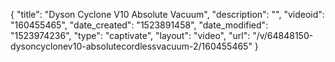 {
    "title": "Dyson Cyclone V10 Absolute Vacuum",
    "description": "",
    "videoid": "160455465",
    "date_created": "1523891458",
    "date_modified": "1523974236",
    "type": "captivate",
    "layout": "video",
    "url": "\/v\/64848150-dysoncyclonev10-absolutecordlessvacuum-2\/160455465"
}